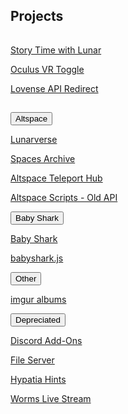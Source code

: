 <h2 id="projects">Projects</h2>
<hr style="height:1px; visibility:hidden;" />
<p><a id="stwl" href="/stwl">Story Time with Lunar</a></p>
<p><a id="ovrtoggle" href="/ovrtoggle">Oculus VR Toggle</a></p>
<p><a id="lar" href='/lar'>Lovense API Redirect</a></p>
<hr style="height:1px; visibility:hidden;" />
<div class="encase">
	<button class="collapsible" id="altvr" data-parent="altvr" data-child="altvr-child">Altspace</button>
	<div id="altvr-child" class="innertext center" data-parent="altvr">
		<p><a id="lunarverse" href="https://account.altvr.com/worlds/954689156213113037" data-parent="altvr">Lunarverse</a></p>
		<p><a id="spacearchive" href="https://account.altvr.com/worlds/1349925732620436463" data-parent="altvr">Spaces Archive
</a></p>
		<p><a id="tphub" href="/althub" data-parent="altvr">Altspace Teleport Hub</a></p>
		<p><a id="altvr-scripts" href="/AltspaceVR" data-parent="altvr">Altspace Scripts - Old API</a></p>
	</div>
	<button class="collapsible" id="baby-shark" data-parent="baby-shark" data-child="baby-shark-child">Baby Shark</button>
	<div id="baby-shark-child" class="innertext center" data-parent="baby-shark">
		<p><a id="babyshark" href='/babyshark' data-parent="baby-shark">Baby Shark</a></p>
		<p><a id="babyshark-source" href='/babyshark/babyshark.js' data-parent="baby-shark">babyshark.js</a></p>
	</div>
	<button class="collapsible" id="other" data-parent="other" data-child="other-child">Other</button>
	<div id="other-child" class="innertext center" data-parent="other">
		<p><a id="imgur" href="https://lunartiger69.imgur.com/" target="_blank" data-parent="other">imgur albums</a></p>
	</div>
	<button class="collapsible" id="depreciated" data-parent="depreciated" data-child="depreciated-child">Depreciated</button>
	<div id="depreciated-child" class="innertext center" data-parent="depreciated">
		<p><a id="discord" href='/Discord' data-parent="depreciated">Discord Add-Ons</a></p>
		<p><a id="file-server" href='/fs-up' data-parent="depreciated">File Server</a></p>
		<p><a id="hypatia" href="/hypatia" data-parent="depreciated">Hypatia Hints</a></p>
		<p><a id="worms" href="/worms" data-parent="depreciated">Worms Live Stream</a></p>
		<!--<iframe id="wormsembed" allow="autoplay; encrypted-media" style="max-width:100%;height:320px;width:570px;border: 0px" allowfullscreen  data-parent="depreciated"></iframe>-->
	</div>
</div>
<script src="/assets/js/collapsible.js"></script>
<!--<script src="https://www.gstatic.com/firebasejs/5.1.0/firebase-app.js"></script>
<script src="https://www.gstatic.com/firebasejs/5.1.0/firebase-database.js"></script>
<script src="/assets/js/worms-embed.js"></script>-->
